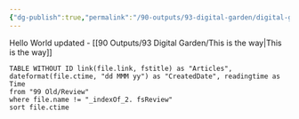 ```yaml
---
{"dg-publish":true,"permalink":"/90-outputs/93-digital-garden/digital-garden-test/","tags":["gardenEntry"]}
---
```



Hello World updated - [[90 Outputs/93 Digital Garden/This is the way\|This is the way]]

``` dataview
TABLE WITHOUT ID link(file.link, fstitle) as "Articles", dateformat(file.ctime, "dd MMM yy") as "CreatedDate", readingtime as Time
from "99 Old/Review"
where file.name != "_indexOf_2. fsReview"
sort file.ctime 
```